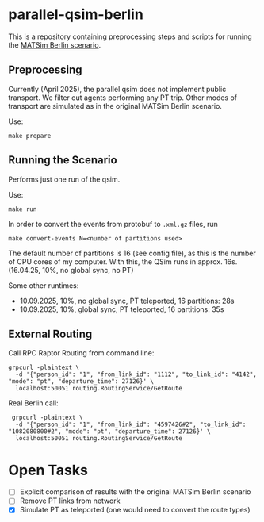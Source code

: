 # parallel-qsim-berlin

This is a repository containing preprocessing steps and scripts for running
the [MATSim Berlin scenario](https://github.com/matsim-scenarios/matsim-berlin).

## Preprocessing

Currently (April 2025), the parallel qsim does not implement public transport. We filter out agents performing any PT
trip.
Other modes of transport are simulated as in the original MATSim Berlin scenario.

Use:

```shell 
make prepare
```

## Running the Scenario

Performs just one run of the qsim.

Use:

```shell
make run
``` 

In order to convert the events from protobuf to `.xml.gz` files, run

```shell
make convert-events N=<number of partitions used>
```

The default number of partitions is 16 (see config file), as this is the number of CPU cores of my computer. With this,
the QSim runs in approx. 16s. (16.04.25, 10%, no global sync, no PT)

Some other runtimes:

- 10.09.2025, 10%, no global sync, PT teleported, 16 partitions: 28s
- 10.09.2025, 10%, global sync, PT teleported, 16 partitions: 35s

## External Routing

Call RPC Raptor Routing from command line:

```shell
grpcurl -plaintext \
  -d '{"person_id": "1", "from_link_id": "1112", "to_link_id": "4142", "mode": "pt", "departure_time": 27126}' \
  localhost:50051 routing.RoutingService/GetRoute
```

Real Berlin call:

```shell
 grpcurl -plaintext \
  -d '{"person_id": "1", "from_link_id": "4597426#2", "to_link_id": "1082080800#2", "mode": "pt", "departure_time": 27126}' \
  localhost:50051 routing.RoutingService/GetRoute
```

# Open Tasks

- [ ] Explicit comparison of results with the original MATSim Berlin scenario
- [ ] Remove PT links from network
- [x] Simulate PT as teleported (one would need to convert the route types)